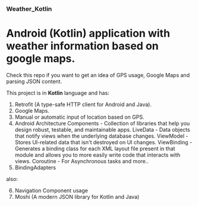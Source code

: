 ### Weather_Kotlin
# Android (Kotlin) application with weather information based on google maps.

Check this repo if you want to get an idea of GPS usage, Google Maps and parsing JSON content.

This project is in __Kotlin__ language and has:

1) Retrofit (A type-safe HTTP client for Android and Java).
2) Google Maps.
3) Manual or automatic input of location based on GPS.
4) Android Architecture Components - Collection of libraries that help you design robust, testable, and maintainable apps.
    LiveData - Data objects that notify views when the underlying database changes.
    ViewModel - Stores UI-related data that isn't destroyed on UI changes.
    ViewBinding - Generates a binding class for each XML layout file present in that module and allows you to more easily write code that           interacts with views.
    Coroutine - For Asynchronous tasks and more..
5) BindingAdapters

also:

6) Navigation Component usage
7) Moshi (A modern JSON library for Kotlin and Java)
